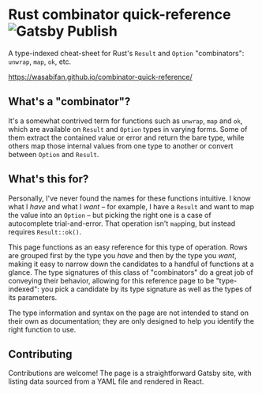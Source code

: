 # Rust combinator quick-reference ![Gatsby Publish](https://github.com/WasabiFan/combinator-quick-reference/workflows/Gatsby%20Publish/badge.svg)

A type-indexed cheat-sheet for Rust's `Result` and `Option` "combinators": `unwrap`, `map`, `ok`, etc.

https://wasabifan.github.io/combinator-quick-reference/

## What's a "combinator"?

It's a somewhat contrived term for functions such as `unwrap`, `map` and `ok`, which are available on `Result` and `Option` types in varying forms. Some of them extract the contained value or error and return the bare type, while others map those internal values from one type to another or convert between `Option` and `Result`.

## What's this for?

Personally, I've never found the names for these functions intuitive. I know what I _have_ and what I _want_ – for example, I have a `Result` and want to map the value into an `Option` – but picking the right one is a case of autocomplete trial-and-error. That operation isn't `map`ping, but instead requires `Result::ok()`.

This page functions as an easy reference for this type of operation. Rows are grouped first by the type you _have_ and then by the type you _want_, making it easy to narrow down the candidates to a handful of functions at a glance. The type signatures of this class of "combinators" do a great job of conveying their behavior, allowing for this reference page to be "type-indexed": you pick a candidate by its type signature as well as the types of its parameters.

The type information and syntax on the page are not intended to stand on their own as documentation; they are only designed to help you identify the right function to use.

## Contributing

Contributions are welcome! The page is a straightforward Gatsby site, with listing data sourced from a YAML file and rendered in React.
